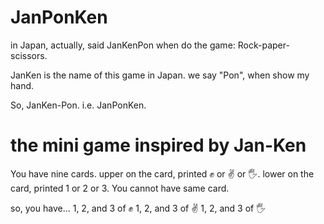 # JanPonKen

in Japan, actually, said JanKenPon when do the game: Rock-paper-scissors.

JanKen is the name of this game in Japan.
we say "Pon", when show my hand.

So, JanKen-Pon. i.e. JanPonKen.

# the mini game inspired by Jan-Ken

You have nine cards.
upper on the card, printed ✊ or ✌️ or 🖐.
lower on the card, printed 1 or 2 or 3.
You cannot have same card.

so, you have...
1, 2, and 3 of ✊
1, 2, and 3 of ✌️
1, 2, and 3 of 🖐
